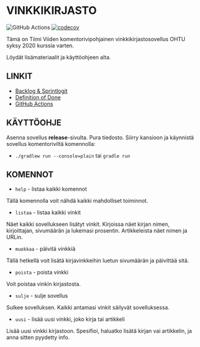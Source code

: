 # VINKKIKIRJASTO
![GitHub Actions](https://github.com/Miniaya/lukuvinkkikirjasto/workflows/Java%20CI%20with%20Gradle/badge.svg)
[![codecov](https://codecov.io/gh/Miniaya/lukuvinkkikirjasto/branch/main/graph/badge.svg?token=M85UDMO56Y)](https://codecov.io/gh/Miniaya/lukuvinkkikirjasto)

Tämä on Tiimi Viiden komentorivipohjainen vinkkikirjastosovellus OHTU syksy 2020 kurssia varten.

Löydät lisämateriaalit ja käyttöohjeen alta.

## LINKIT
- [Backlog & Sprintlogit](https://docs.google.com/spreadsheets/d/1XuvgQQRyYOgVvAYmBFQm1ab_-g5Kg-24XLIuX7o79t4/)
- [Definition of Done](https://github.com/Miniaya/lukuvinkkikirjasto/blob/main/Vinkkikirjasto/docs/DOD.md)
- [GitHub Actions](https://github.com/Miniaya/lukuvinkkikirjasto/actions)

## KÄYTTÖOHJE
Asenna sovellus **release**-sivulta.
Pura tiedosto.
Siirry kansioon ja käynnistä sovellus komentoriviltä komennolla:
- `./gradlew run --console=plain` tai `gradle run`


## KOMENNOT
- `help` - listaa kaikki komennot

Tällä komennolla voit nähdä kaikki mahdolliset toiminnot.

- `listaa` - listaa kaikki vinkit

Näet kaikki sovellukseen lisätyt vinkit. Kirjoissa näet kirjan nimen, kirjoittajan, sivumäärän ja lukemasi prosentin. Artikkeleista näet nimen ja URLin.

- `muokkaa` - päivitä vinkkiä

Tällä hetkellä voit lisätä kirjavinkkeihin luetun sivumäärän ja päivittää sitä.

- `poista` - poista vinkki

Voit poistaa vinkin kirjastosta.

- `sulje` - sulje sovellus

Sulkee sovelluksen. Kaikki antamasi vinkit säilyvät sovelluksessa.

- `uusi` - lisää uusi vinkki, joko kirja tai artikkeli

Lisää uusi vinkki kirjastoon. Spesifioi, haluatko lisätä kirjan vai artikkelin, ja anna sitten pyydetty info.
